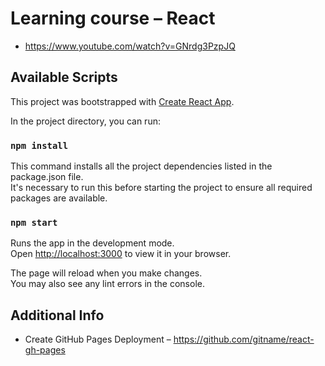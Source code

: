 # Learning course – React

- https://www.youtube.com/watch?v=GNrdg3PzpJQ

## Available Scripts

This project was bootstrapped with [Create React App](https://github.com/facebook/create-react-app).

In the project directory, you can run:

### `npm install`

This command installs all the project dependencies listed in the package.json file.\
It's necessary to run this before starting the project to ensure all required packages are available.

### `npm start`

Runs the app in the development mode.\
Open [http://localhost:3000](http://localhost:3000) to view it in your browser.

The page will reload when you make changes.\
You may also see any lint errors in the console.

## Additional Info
- Create GitHub Pages Deployment – https://github.com/gitname/react-gh-pages

